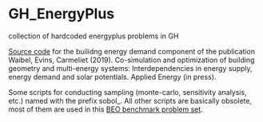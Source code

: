 # GH_EnergyPlus
collection of hardcoded energyplus problems in GH


[Source code](../master/GHEnergyPlus/GHEnergyPlus/GHEPlusRunParametric15_Zurich.cs) for the builidng energy demand component of the publication Waibel, Evins, Carmeliet (2019). Co-simulation and optimization of building geometry and multi-energy systems: Interdependencies in energy supply, energy demand and solar potentials. Applied Energy (in press).

Some scripts for conducting sampling (monte-carlo, sensitivity analysis, etc.) named with the prefix sobol_. All other scripts are basically obsolete, most of them are used in this [BEO benchmark problem set](https://github.com/christophwaibel/BEOBenchmark).
